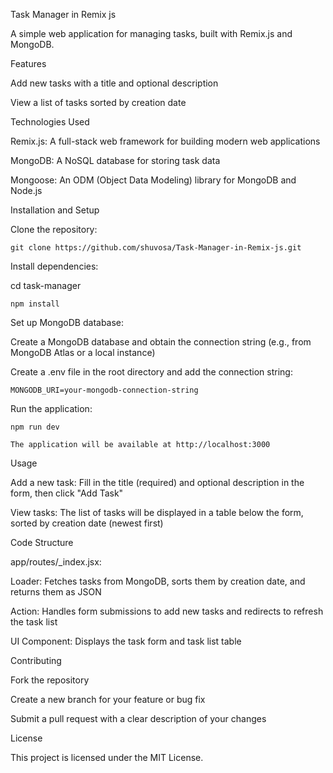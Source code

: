 Task Manager in Remix js 

A simple web application for managing tasks, built with Remix.js and MongoDB.

Features





Add new tasks with a title and optional description



View a list of tasks sorted by creation date

Technologies Used





Remix.js: A full-stack web framework for building modern web applications



MongoDB: A NoSQL database for storing task data



Mongoose: An ODM (Object Data Modeling) library for MongoDB and Node.js

Installation and Setup





Clone the repository:
```
git clone https://github.com/shuvosa/Task-Manager-in-Remix-js.git
```


Install dependencies:

cd task-manager
```
npm install

```

Set up MongoDB database:





Create a MongoDB database and obtain the connection string (e.g., from MongoDB Atlas or a local instance)



Create a .env file in the root directory and add the connection string:
```
MONGODB_URI=your-mongodb-connection-string

```

Run the application:
```
npm run dev

The application will be available at http://localhost:3000
```
Usage





Add a new task: Fill in the title (required) and optional description in the form, then click "Add Task"



View tasks: The list of tasks will be displayed in a table below the form, sorted by creation date (newest first)

Code Structure





app/routes/_index.jsx:





Loader: Fetches tasks from MongoDB, sorts them by creation date, and returns them as JSON



Action: Handles form submissions to add new tasks and redirects to refresh the task list



UI Component: Displays the task form and task list table

Contributing





Fork the repository



Create a new branch for your feature or bug fix



Submit a pull request with a clear description of your changes

License

This project is licensed under the MIT License.
